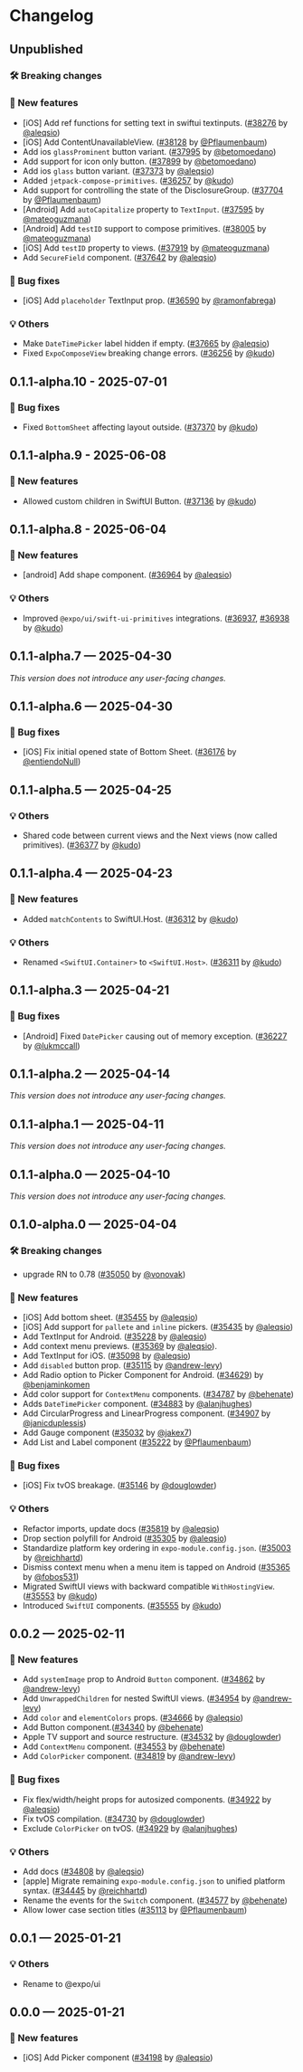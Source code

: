 # Changelog

## Unpublished

### 🛠 Breaking changes

### 🎉 New features

- [iOS] Add ref functions for setting text in swiftui textinputs. ([#38276](https://github.com/expo/expo/pull/38276) by [@aleqsio](https://github.com/aleqsio))
- [iOS] Add ContentUnavailableView. ([#38128](https://github.com/expo/expo/pull/38128) by [@Pflaumenbaum](https://github.com/Pflaumenbaum))
- Add ios `glassProminent` button variant. ([#37995](https://github.com/expo/expo/pull/37995) by [@betomoedano](https://github.com/betomoedano))
- Add support for icon only button. ([#37899](https://github.com/expo/expo/pull/37899) by [@betomoedano](https://github.com/betomoedano))
- Add ios `glass` button variant. ([#37373](https://github.com/expo/expo/pull/37373) by [@aleqsio](https://github.com/aleqsio))
- Added `jetpack-compose-primitives`. ([#36257](https://github.com/expo/expo/pull/36257) by [@kudo](https://github.com/kudo))
- Add support for controlling the state of the DisclosureGroup. ([#37704](https://github.com/expo/expo/pull/37704) by [@Pflaumenbaum](https://github.com/Pflaumenbaum))
- [Android] Add `autoCapitalize` property to `TextInput`. ([#37595](https://github.com/expo/expo/pull/37595) by [@mateoguzmana](https://github.com/mateoguzmana))
- [Android] Add `testID` support to compose primitives. ([#38005](https://github.com/expo/expo/pull/38005) by [@mateoguzmana](https://github.com/mateoguzmana))
- [iOS] Add `testID` property to views. ([#37919](https://github.com/expo/expo/pull/37919) by [@mateoguzmana](https://github.com/mateoguzmana))
- Add `SecureField` component. ([#37642](https://github.com/expo/expo/pull/37642) by [@aleqsio](https://github.com/aleqsio))

### 🐛 Bug fixes

- [iOS] Add `placeholder` TextInput prop. ([#36590](https://github.com/expo/expo/pull/36590) by [@ramonfabrega](https://github.com/ramonfabrega))

### 💡 Others

- Make `DateTimePicker` label hidden if empty. ([#37665](https://github.com/expo/expo/pull/37665) by [@aleqsio](https://github.com/aleqsio))
- Fixed `ExpoComposeView` breaking change errors. ([#36256](https://github.com/expo/expo/pull/36256) by [@kudo](https://github.com/kudo))

## 0.1.1-alpha.10 - 2025-07-01

### 🐛 Bug fixes

- Fixed `BottomSheet` affecting layout outside. ([#37370](https://github.com/expo/expo/pull/37370) by [@kudo](https://github.com/kudo))

## 0.1.1-alpha.9 - 2025-06-08

### 🎉 New features

- Allowed custom children in SwiftUI Button. ([#37136](https://github.com/expo/expo/pull/37136) by [@kudo](https://github.com/kudo))

## 0.1.1-alpha.8 - 2025-06-04

### 🎉 New features

- [android] Add shape component. ([#36964](https://github.com/expo/expo/pull/36964) by [@aleqsio](https://github.com/aleqsio))

### 💡 Others

- Improved `@expo/ui/swift-ui-primitives` integrations. ([#36937](https://github.com/expo/expo/pull/36937), [#36938](https://github.com/expo/expo/pull/36938) by [@kudo](https://github.com/kudo))

## 0.1.1-alpha.7 — 2025-04-30

_This version does not introduce any user-facing changes._

## 0.1.1-alpha.6 — 2025-04-30

### 🐛 Bug fixes

- [iOS] Fix initial opened state of Bottom Sheet. ([#36176](https://github.com/expo/expo/pull/36176) by [@entiendoNull](https://github.com/entiendoNull))

## 0.1.1-alpha.5 — 2025-04-25

### 💡 Others

- Shared code between current views and the Next views (now called primitives). ([#36377](https://github.com/expo/expo/pull/36377) by [@kudo](https://github.com/kudo))

## 0.1.1-alpha.4 — 2025-04-23

### 🎉 New features

- Added `matchContents` to SwiftUI.Host. ([#36312](https://github.com/expo/expo/pull/36312) by [@kudo](https://github.com/kudo))

### 💡 Others

- Renamed `<SwiftUI.Container>` to `<SwiftUI.Host>`. ([#36311](https://github.com/expo/expo/pull/36311) by [@kudo](https://github.com/kudo))

## 0.1.1-alpha.3 — 2025-04-21

### 🐛 Bug fixes

- [Android] Fixed `DatePicker` causing out of memory exception. ([#36227](https://github.com/expo/expo/pull/36227) by [@lukmccall](https://github.com/lukmccall))

## 0.1.1-alpha.2 — 2025-04-14

_This version does not introduce any user-facing changes._

## 0.1.1-alpha.1 — 2025-04-11

_This version does not introduce any user-facing changes._

## 0.1.1-alpha.0 — 2025-04-10

_This version does not introduce any user-facing changes._

## 0.1.0-alpha.0 — 2025-04-04

### 🛠 Breaking changes

- upgrade RN to 0.78 ([#35050](https://github.com/expo/expo/pull/35050) by [@vonovak](https://github.com/vonovak))

### 🎉 New features

- [iOS] Add bottom sheet. ([#35455](https://github.com/expo/expo/pull/35455) by [@aleqsio](https://github.com/aleqsio))
- [iOS] Add support for `pallete` and `inline` pickers. ([#35435](https://github.com/expo/expo/pull/35435) by [@aleqsio](https://github.com/aleqsio))
- Add TextInput for Android. ([#35228](https://github.com/expo/expo/pull/35228) by [@aleqsio](https://github.com/aleqsio))
- Add context menu previews. ([#35369](https://github.com/expo/expo/pull/35369) by [@aleqsio](https://github.com/aleqsio)).
- Add TextInput for iOS. ([#35098](https://github.com/expo/expo/pull/35098) by [@aleqsio](https://github.com/aleqsio))
- Add `disabled` button prop. ([#35115](https://github.com/expo/expo/pull/35115) by [@andrew-levy](https://github.com/andrew-levy))
- Add Radio option to Picker Component for Android. ([#34629](https://github.com/expo/expo/pull/34629)) by [@benjaminkomen](https://github.com/benjaminkomen)
- Add color support for `ContextMenu` components. ([#34787](https://github.com/expo/expo/pull/34787) by [@behenate](https://github.com/behenate))
- Adds `DateTimePicker` component. ([#34883](https://github.com/expo/expo/pull/34883) by [@alanjhughes](https://github.com/alanjhughes))
- Add CircularProgress and LinearProgress component. ([#34907](https://github.com/expo/expo/pull/34907) by [@janicduplessis](https://github.com/janicduplessis))
- Add Gauge component ([#35032](https://github.com/expo/expo/pull/35032) by [@jakex7](https://github.com/jakex7))
- Add List and Label component ([#35222](https://github.com/expo/expo/pull/35222) by [@Pflaumenbaum](https://github.com/Pflaumenbaum))

### 🐛 Bug fixes

- [iOS] Fix tvOS breakage. ([#35146](https://github.com/expo/expo/pull/35146) by [@douglowder](https://github.com/douglowder))

### 💡 Others

- Refactor imports, update docs ([#35819](https://github.com/expo/expo/pull/35819) by [@aleqsio](https://github.com/aleqsio))
- Drop section polyfill for Android ([#35305](https://github.com/expo/expo/pull/35305) by [@aleqsio](https://github.com/aleqsio))
- Standardize platform key ordering in `expo-module.config.json`. ([#35003](https://github.com/expo/expo/pull/35003) by [@reichhartd](https://github.com/reichhartd))
- Dismiss context menu when a menu item is tapped on Android ([#35365](https://github.com/expo/expo/pull/35365) by [@fobos531](https://github.com/fobos531))
- Migrated SwiftUI views with backward compatible `WithHostingView`. ([#35553](https://github.com/expo/expo/pull/35553) by [@kudo](https://github.com/kudo))
- Introduced `SwiftUI` components. ([#35555](https://github.com/expo/expo/pull/35555) by [@kudo](https://github.com/kudo))

## 0.0.2 — 2025-02-11

### 🎉 New features

- Add `systemImage` prop to Android `Button` component. ([#34862](https://github.com/expo/expo/pull/34862) by [@andrew-levy](https://github.com/andrew-levy))
- Add `UnwrappedChildren` for nested SwiftUI views. ([#34954](https://github.com/expo/expo/pull/34954) by [@andrew-levy](https://github.com/andrew-levy))
- Add `color` and `elementColors` props. ([#34666](https://github.com/expo/expo/pull/34666) by [@aleqsio](https://github.com/aleqsio))
- Add Button component.([#34340](https://github.com/expo/expo/pull/34340) by [@behenate](https://github.com/behenate))
- Apple TV support and source restructure. ([#34532](https://github.com/expo/expo/pull/34532) by [@douglowder](https://github.com/douglowder))
- Add `ContextMenu` component. ([#34553](https://github.com/expo/expo/pull/34553) by [@behenate](https://github.com/behenate))
- Add `ColorPicker` component. ([#34819](https://github.com/expo/expo/pull/34819) by [@andrew-levy](https://github.com/andrew-levy))

### 🐛 Bug fixes

- Fix flex/width/height props for autosized components. ([#34922](https://github.com/expo/expo/pull/34922) by [@aleqsio](https://github.com/aleqsio))
- Fix tvOS compilation. ([#34730](https://github.com/expo/expo/pull/34730) by [@douglowder](https://github.com/douglowder))
- Exclude `ColorPicker` on tvOS. ([#34929](https://github.com/expo/expo/pull/34929) by [@alanjhughes](https://github.com/alanjhughes))

### 💡 Others

- Add docs ([#34808](https://github.com/expo/expo/pull/34808) by [@aleqsio](https://github.com/aleqsio))
- [apple] Migrate remaining `expo-module.config.json` to unified platform syntax. ([#34445](https://github.com/expo/expo/pull/34445) by [@reichhartd](https://github.com/reichhartd))
- Rename the events for the `Switch` component. ([#34577](https://github.com/expo/expo/pull/34577) by [@behenate](https://github.com/behenate))
- Allow lower case section titles ([#35113](https://github.com/expo/expo/pull/35113) by [@Pflaumenbaum](https://github.com/Pflaumenbaum))

## 0.0.1 — 2025-01-21

### 💡 Others

- Rename to @expo/ui

## 0.0.0 — 2025-01-21

### 🎉 New features

- [iOS] Add Picker component ([#34198](https://github.com/expo/expo/pull/34198) by [@aleqsio](https://github.com/aleqsio))
